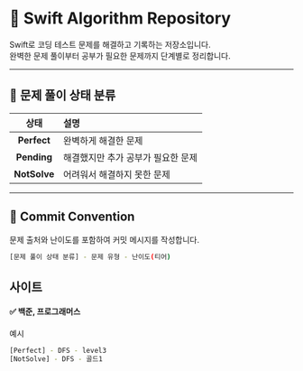 # 🚀 Swift Algorithm Repository

Swift로 코딩 테스트 문제를 해결하고 기록하는 저장소입니다.  
완벽한 문제 풀이부터 공부가 필요한 문제까지 단계별로 정리합니다.

---

## 📌 문제 풀이 상태 분류

| 상태 | 설명 |
|:---:|:---|
| **Perfect** | 완벽하게 해결한 문제 |
| **Pending** | 해결했지만 추가 공부가 필요한 문제 |
| **NotSolve** | 어려워서 해결하지 못한 문제 |

---

## 📌 Commit Convention

문제 출처와 난이도를 포함하여 커밋 메시지를 작성합니다.

```bash
[문제 풀이 상태 분류] - 문제 유형 - 난이도(티어)
```

## 사이트

#### ✅ **백준**, **프로그래머스**

예시

```bash
[Perfect] - DFS - level3
[NotSolve] - DFS - 골드1
```
